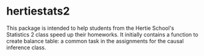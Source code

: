 # hertiestats2

This package is intended to help students from the Hertie School's Statistics 2 class speed up their homeworks. It initially contains a function to create balance table: a common task in the assignments for the causal inference class.
